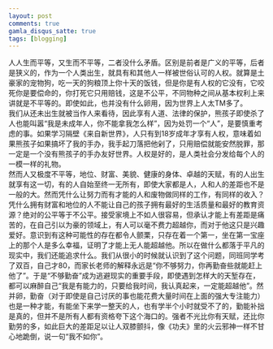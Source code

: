 ```yaml
---
layout: post
comments: true
gamla_disqus_satte: true
tags: [blogging]
---
```

人人生而平等，又生而不平等，二者没什么矛盾。区别是前者是广义的平等，后者是狭义的，作为一个人类出生，就具有和其他人一样被世俗认可的人权。就算是土豪家的宠物狗，吃一天的狗粮顶上你十天的饭钱，但是你是有人权的它没有，它咬死你是要偿命的，你打死它只用赔钱，这是不公平，不同物种之间从基本权利上来讲就是不平等的。即使如此，也并没有什么卵用，因为世界上人太TM多了。<br>
我们从还未出生就被当作人来看待，因此享有人道、法律的保护，熊孩子即使杀了人也能叫嚣“我是未成年人，你不能拿我怎么样”，因为处罚一个“人”，是要慎重考虑的事。如果学习隔壁《来自新世界》，人只有到18岁成年才享有人权，意味着如果熊孩子如果搞坏了我的手办，我手起刀落把他剁了，只用赔偿就能安然脱罪，那一定是一个没有熊孩子的手办友好世界。人权是好的，是人类社会分发给每个人的一模一样的礼物。<br>
然而人又极度不平等，地位、财富、美貌、健康的身体、卓越的天赋，有的人出生就享有这一切，有的人自始至终一无所有，即使大家都是人，人和人的差距也不是一般的大。然而凭什么让努力而有才能的人和废物做同样的工作，有同样的收入？凭什么拥有财富和地位的人不能让自己的孩子拥有最好的生活质量和最好的教育资源？绝对的公平等于不公平。接受家境上不如人很容易，但承认才能上有差距是痛苦的，在自己引以为豪的领域上，有人可以毫不费力超越你，而对于他这只是兴趣爱好。意识到有这种可能性的存在都令人颤栗，只存在着一个第一，坐在第一宝座上的那个人是多么幸福，证明了才能上无人能超越他。所以在做什么都落于平凡的现实中，我们还能追求什么。我们从很小的时候就认识到了这个问题，同班同学考了双百，自己才80，而家长老师的解释永远是“你不够努力，你再勤奋些就能赶上他了”。于是“不够勤奋”成为逃避现实的重要手段，即使遇到怎样大的天堑存在，都可以麻醉自己“我是有能力的，只要给我时间，我认真起来，一定能超越他”。然并卵，勤奋（对于即使是自己讨厌的事也能花费大量时间在上面的强大专注能力）也是一种才能，有能坐下来学一整天的人，也有学半个小时就受不了的，勤能补拙是真的，但并不是所有人都有资格夸下这个海口的。强者不光比你有天赋，还比你勤劳的多，如此巨大的差距足以让人双膝颤抖，像《功夫》里的火云邪神一样不甘心地跪倒，说一句“我不如你”。
